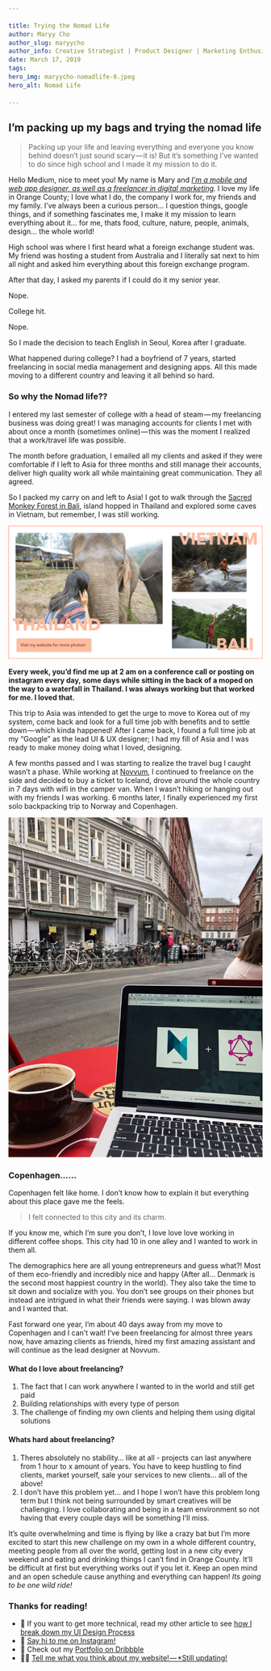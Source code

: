 ```yaml
---

title: Trying the Nomad Life
author: Maryy Cho
author_slug: maryycho
author_info: Creative Strategist | Product Designer | Marketing Enthusiast | World Traveler
date: March 17, 2019
tags: 
hero_img: maryycho-nomadlife-0.jpeg
hero_alt: Nomad Life

---
```


## I’m packing up my bags and trying the nomad life

> Packing up your life and leaving everything and everyone you know behind doesn’t just sound scary — it is! But it’s something I’ve wanted to do since high school and I made it my mission to do it.

Hello Medium, nice to meet you! My name is Mary and [_I’m a mobile and web app designer, as well as a freelancer in digital marketing_](http://www.maryy.co/)_._ I love my life in Orange County; I love what I do, the company I work for, my friends and my family. I’ve always been a curious person… I question things, google things, and if something fascinates me, I make it my mission to learn everything about it… for me, thats food, culture, nature, people, animals, design… the whole world!

High school was where I first heard what a foreign exchange student was. My friend was hosting a student from Australia and I literally sat next to him all night and asked him everything about this foreign exchange program.

After that day, I asked my parents if I could do it my senior year.

Nope.

College hit.

Nope.

So I made the decision to teach English in Seoul, Korea after I graduate.

What happened during college? I had a boyfriend of 7 years, started freelancing in social media management and designing apps. All this made moving to a different country and leaving it all behind so hard.

### So why the Nomad life??

I entered my last semester of college with a head of steam — my freelancing business was doing great! I was managing accounts for clients I met with about once a month (sometimes online) — this was the moment I realized that a work/travel life was possible.

The month before graduation, I emailed all my clients and asked if they were comfortable if I left to Asia for three months and still manage their accounts, deliver high quality work all while maintaining great communication. They all agreed.

So I packed my carry on and left to Asia! I got to walk through the [Sacred Monkey Forest in Bali](https://www.maryy.co/itinerary/quia-voluptatem), island hopped in Thailand and explored some caves in Vietnam, but remember, I was still working.

![Nomad Life](./images/maryycho-nomadlife-1.png "Nomad Life")

**Every week, you’d find me up at 2 am on a conference call or posting on instagram every day, some days while sitting in the back of a moped on the way to a waterfall in Thailand. I was always working but that worked for me. I loved that.**

This trip to Asia was intended to get the urge to move to Korea out of my system, come back and look for a full time job with benefits and to settle down — which kinda happened! After I came back, I found a full time job at my “Google” as the lead UI &amp; UX designer; I had my fill of Asia and I was ready to make money doing what I loved, designing.

A few months passed and I was starting to realize the travel bug I caught wasn’t a phase. While working at [Novvum](http://www.novvum.io/), I continued to freelance on the side and decided to buy a ticket to Iceland, drove around the whole country in 7 days with wifi in the camper van. When I wasn’t hiking or hanging out with my friends I was working. 6 months later, I finally experienced my first solo backpacking trip to Norway and Copenhagen.

![Copenhagen](./images/maryycho-nomadlife-2.jpeg "Copenhagen")

### Copenhagen……

Copenhagen felt like home. I don’t know how to explain it but everything about this place gave me the feels.

> I felt connected to this city and its charm.

If you know me, which I’m sure you don’t, I love love love working in different coffee shops. This city had 10 in one alley and I wanted to work in them all.

The demographics here are all young entrepreneurs and guess what?! Most of them eco-friendly and incredibly nice and happy (After all… Denmark is the second most happiest country in the world). They also take the time to sit down and socialize with you. You don’t see groups on their phones but instead are intrigued in what their friends were saying. I was blown away and I wanted that.

Fast forward one year, I’m about 40 days away from my move to Copenhagen and I can’t wait! I’ve been freelancing for almost three years now, have amazing clients as friends, hired my first amazing assistant and will continue as the lead designer at Novvum.

#### What do I love about freelancing?

1. The fact that I can work anywhere I wanted to in the world and still get paid
2. Building relationships with every type of person
3. The challenge of finding my own clients and helping them using digital solutions

#### Whats hard about freelancing?

1. Theres absolutely no stability… like at all - projects can last anywhere from 1 hour to x amount of years. You have to keep hustling to find clients, market yourself, sale your services to new clients… all of the above!
2. I don’t have this problem yet… and I hope I won’t have this problem long term but I think not being surrounded by smart creatives will be challenging. I love collaborating and being in a team environment so not having that every couple days will be something I’ll miss.

It’s quite overwhelming and time is flying by like a crazy bat but I’m more excited to start this new challenge on my own in a whole different country, meeting people from all over the world, getting lost in a new city every weekend and eating and drinking things I can’t find in Orange County. It’ll be difficult at first but everything works out if you let it. Keep an open mind and an open schedule cause anything and everything can happen! _Its going to be one wild ride!_

### Thanks for reading!

- 📃 If you want to get more technical, read my other article to see [how I break down my UI Design Process](https://medium.com/@maryycho.business/ui-design-process-broken-down-85630fe99cea)
- 📲 [Say hi to me on Instagram!](http://www.instagram.com/maryycho)
- 🏀 Check out my [Portfolio on Dribbble](http://www.dribbble.com/maryycho)
- 👩‍💻 [Tell me what you think about my website! — *Still updating!](http://www.maryy.co/)